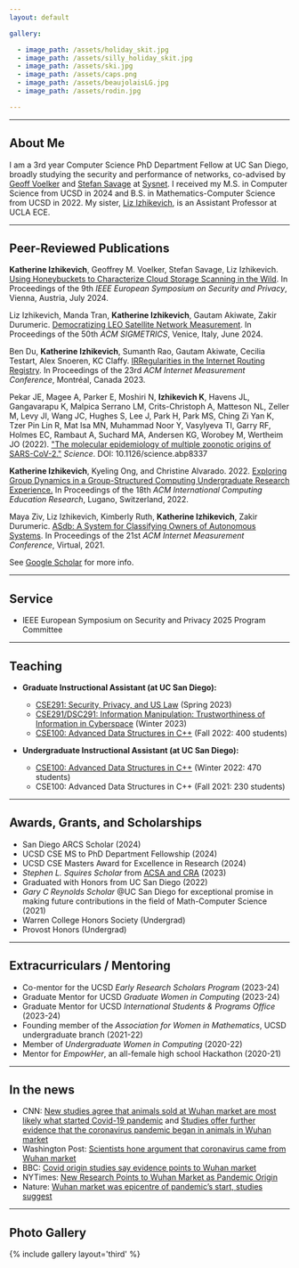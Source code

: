 ```yaml
---
layout: default

gallery:

  - image_path: /assets/holiday_skit.jpg
  - image_path: /assets/silly_holiday_skit.jpg
  - image_path: /assets/ski.jpg
  - image_path: /assets/caps.png
  - image_path: /assets/beaujolaisLG.jpg
  - image_path: /assets/rodin.jpg

---
```


* * *
## About Me

I am a 3rd year Computer Science PhD Department Fellow at UC San Diego, broadly studying the security and performance of networks, co-advised by [Geoff Voelker](https://cseweb.ucsd.edu/~voelker/) and [Stefan Savage](https://cseweb.ucsd.edu/~savage/) at [Sysnet](https://www.sysnet.ucsd.edu/sysnet/). I received my M.S. in Computer Science from UCSD in 2024 and B.S. in Mathematics-Computer Science from UCSD in 2022. My sister, [Liz Izhikevich](https://lizizhikevich.github.io/), is an Assistant Professor at UCLA ECE.
* * *
## Peer-Reviewed Publications

**Katherine Izhikevich**, Geoffrey M. Voelker, Stefan Savage, Liz Izhikevich. [Using Honeybuckets to Characterize Cloud Storage Scanning in the Wild](/assets/papers/Honeybuckets.pdf).  In Proceedings of the 9th _IEEE European Symposium on Security and Privacy_, Vienna, Austria, July 2024.

Liz Izhikevich, Manda Tran, **Katherine Izhikevich**, Gautam Akiwate, Zakir Durumeric. [Democratizing LEO Satellite Network Measurement](/assets/papers/finalLEO_HitchHiking.pdf). In Proceedings of the 50th _ACM SIGMETRICS_, Venice, Italy, June 2024.

Ben Du, **Katherine Izhikevich**, Sumanth Rao, Gautam Akiwate, Cecilia Testart, Alex Snoeren, KC Claffy. [IRRegularities in the Internet Routing Registry](/assets/papers/Suspicious_IRR_Records_Final.pdf). In Proceedings of the 23rd _ACM Internet Measurement Conference_, Montréal, Canada 2023.

Pekar JE, Magee A, Parker E, Moshiri N, **Izhikevich K**, Havens JL, Gangavarapu K, Malpica Serrano LM, Crits-Christoph A, Matteson NL, Zeller M, Levy JI, Wang JC, Hughes S, Lee J, Park H, Park MS, Ching Zi Yan K, Tzer Pin Lin R, Mat Isa MN, Muhammad Noor Y, Vasylyeva TI, Garry RF, Holmes EC, Rambaut A, Suchard MA, Andersen KG, Worobey M, Wertheim JO (2022). ["The molecular epidemiology of multiple zoonotic origins of SARS-CoV-2."](https://www.science.org/doi/10.1126/science.abp8337) *Science*. DOI: 10.1126/science.abp8337

**Katherine Izhikevich**, Kyeling Ong, and Christine Alvarado. 2022. [Exploring Group Dynamics in a Group-Structured Computing Undergraduate Research Experience.](/assets/papers/groupdynamicsicer2022.pdf) In Proceedings of the 18th _ACM International Computing Education Research_, Lugano, Switzerland, 2022.

Maya Ziv, Liz Izhikevich, Kimberly Ruth, **Katherine Izhikevich**, Zakir Durumeric. [ASdb: A System for Classifying Owners of Autonomous Systems](/assets/papers/finalASdb.pdf). In Proceedings of the 21st _ACM Internet Measurement Conference_, Virtual, 2021.

See [Google Scholar](https://scholar.google.com/citations?hl=en&user=SpNMl4kAAAAJ) for more info.

* * *
## Service
- IEEE European Symposium on Security and Privacy 2025 Program Committee
  
* * *
## Teaching

- **Graduate Instructional Assistant (at UC San Diego):**
    - [CSE291: Security, Privacy, and US Law](https://cseweb.ucsd.edu//classes/sp23/cse291-b/) (Spring 2023)
    - [CSE291/DSC291: Information Manipulation: Trustworthiness of Information in Cyberspace](https://cseweb.ucsd.edu/~savage/cse291-wi23/index.html) (Winter 2023)
    - [CSE100: Advanced Data Structures in C++](https://cseweb.ucsd.edu/classes/fa22/cse100R-a/) (Fall 2022: 400 students)
 
- **Undergraduate Instructional Assistant (at UC San Diego):**
    - [CSE100: Advanced Data Structures in C++](https://cseweb.ucsd.edu/classes/wi22/cse100-a/) (Winter 2022: 470 students)
    - CSE100: Advanced Data Structures in C++ (Fall 2021: 230 students)

* * *
## Awards, Grants, and Scholarships
* San Diego ARCS Scholar (2024)
* UCSD CSE MS to PhD Department Fellowship (2024)
* UCSD CSE Masters Award for Excellence in Research (2024)
* *Stephen L. Squires Scholar* from [ACSA and CRA](https://cra.org/cra-wp/scholarships-and-awards/scholarships/swsis/#SWSIS-Award-Recipients) (2023)
* Graduated with Honors from UC San Diego (2022)
*	*Gary C Reynolds Scholar* @UC San Diego for exceptional promise in making future contributions in the field of Math-Computer Science (2021)
*	Warren College Honors Society (Undergrad)
*	Provost Honors (Undergrad)

* * *

## Extracurriculars / Mentoring

* Co-mentor for the UCSD *Early Research Scholars Program* (2023-24)
* Graduate Mentor for UCSD *Graduate Women in Computing* (2023-24)
* Graduate Mentor for UCSD *International Students & Programs Office* (2023-24)
* Founding member of the *Association for Women in Mathematics*, UCSD undergraduate branch (2021-22)
*	Member of *Undergraduate Women in Computing* (2020-22)
* Mentor for *EmpowHer*, an all-female high school Hackathon (2020-21)

* * * 
## In the news

* CNN: [New studies agree that animals sold at Wuhan market are most likely what started Covid-19 pandemic](https://www.cnn.com/2022/07/26/health/wuhan-market-covid-19/index.html) and [Studies offer further evidence that the coronavirus pandemic began in animals in Wuhan market](https://www.cnn.com/2022/02/26/health/coronavirus-origins-studies/index.html)
* Washington Post: [Scientists hone argument that coronavirus came from Wuhan market](https://www.washingtonpost.com/science/2022/07/26/coronavirus-origin-wuhan-market/)
* BBC: [Covid origin studies say evidence points to Wuhan market](https://www.bbc.com/news/science-environment-62307383)
* NYTimes: [New Research Points to Wuhan Market as Pandemic Origin](https://www.nytimes.com/interactive/2022/02/26/science/covid-virus-wuhan-origins.html)
* Nature: [Wuhan market was epicentre of pandemic’s start, studies suggest](https://www.nature.com/articles/d41586-022-00584-8)


* * *
## Photo Gallery
{% include gallery layout='third' %}
